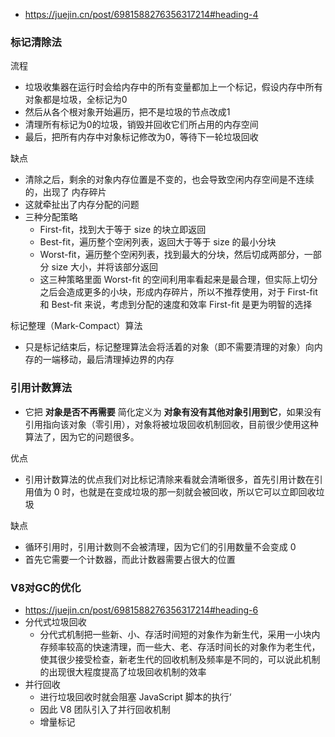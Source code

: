 - https://juejin.cn/post/6981588276356317214#heading-4

### 标记清除法

流程
 - 垃圾收集器在运行时会给内存中的所有变量都加上一个标记，假设内存中所有对象都是垃圾，全标记为0
 - 然后从各个根对象开始遍历，把不是垃圾的节点改成1
 - 清理所有标记为0的垃圾，销毁并回收它们所占用的内存空间
 - 最后，把所有内存中对象标记修改为0，等待下一轮垃圾回收

缺点

 - 清除之后，剩余的对象内存位置是不变的，也会导致空闲内存空间是不连续的，出现了 内存碎片
 - 这就牵扯出了内存分配的问题
 - 三种分配策略
    - First-fit，找到大于等于 size 的块立即返回
    - Best-fit，遍历整个空闲列表，返回大于等于 size 的最小分块
    - Worst-fit，遍历整个空闲列表，找到最大的分块，然后切成两部分，一部分 size 大小，并将该部分返回
    - 这三种策略里面 Worst-fit 的空间利用率看起来是最合理，但实际上切分之后会造成更多的小块，形成内存碎片，所以不推荐使用，对于 First-fit 和 Best-fit 来说，考虑到分配的速度和效率 First-fit 是更为明智的选择

标记整理（Mark-Compact）算法

 - 只是标记结束后，标记整理算法会将活着的对象（即不需要清理的对象）向内存的一端移动，最后清理掉边界的内存

### 引用计数算法

 - 它把 **对象是否不再需要** 简化定义为 **对象有没有其他对象引用到它**，如果没有引用指向该对象（零引用），对象将被垃圾回收机制回收，目前很少使用这种算法了，因为它的问题很多。

优点

 - 引用计数算法的优点我们对比标记清除来看就会清晰很多，首先引用计数在引用值为 0 时，也就是在变成垃圾的那一刻就会被回收，所以它可以立即回收垃圾

缺点

 - 循环引用时，引用计数则不会被清理，因为它们的引用数量不会变成 0
 - 首先它需要一个计数器，而此计数器需要占很大的位置

### V8对GC的优化

- https://juejin.cn/post/6981588276356317214#heading-6
- 分代式垃圾回收
  - 分代式机制把一些新、小、存活时间短的对象作为新生代，采用一小块内存频率较高的快速清理，而一些大、老、存活时间长的对象作为老生代，使其很少接受检查，新老生代的回收机制及频率是不同的，可以说此机制的出现很大程度提高了垃圾回收机制的效率
- 并行回收
  - 进行垃圾回收时就会阻塞 JavaScript 脚本的执行‘
  - 因此 V8 团队引入了并行回收机制
  - 增量标记


